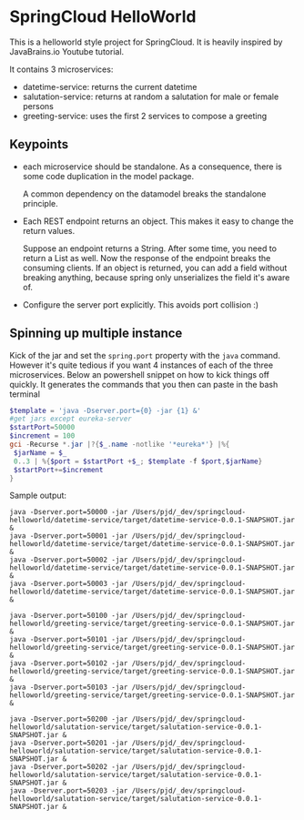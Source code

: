 # SpringCloud HelloWorld
This is a helloworld style project for SpringCloud. It is heavily inspired by JavaBrains.io Youtube tutorial.

It contains 3 microservices:
* datetime-service: returns the current datetime
* salutation-service: returns at random a salutation for male or female persons
* greeting-service: uses the first 2 services to compose a greeting

## Keypoints
* each microservice should be standalone. As a consequence, there is some code duplication in the model package. 
  
  A common dependency on the datamodel breaks the standalone principle.
* Each REST endpoint returns an object. This makes it easy to change the return values. 
 
   Suppose an endpoint returns a String. After some time, you need to return a List as well. Now the response of the endpoint breaks the consuming clients.  If an object is returned, you can add a field without breaking anything, because spring only unserializes the field it's aware of.
* Configure the server port explicitly. This avoids port collision :)

## Spinning up multiple instance
Kick of the jar and set the ``spring.port`` property with the ``java``  command. However it's quite tedious if you want 4 instances of each of the three microservices. Below an powershell snippet on how to kick things off quickly. It generates the commands that you then can paste in the bash terminal

```powershell
$template = 'java -Dserver.port={0} -jar {1} &'
#get jars except eureka-server
$startPort=50000
$increment = 100
gci -Recurse *.jar |?{$_.name -notlike '*eureka*'} |%{
 $jarName = $_
 0..3 | %{$port = $startPort +$_; $template -f $port,$jarName}
 $startPort+=$increment
}
```

Sample output:
```
java -Dserver.port=50000 -jar /Users/pjd/_dev/springcloud-helloworld/datetime-service/target/datetime-service-0.0.1-SNAPSHOT.jar &
java -Dserver.port=50001 -jar /Users/pjd/_dev/springcloud-helloworld/datetime-service/target/datetime-service-0.0.1-SNAPSHOT.jar &
java -Dserver.port=50002 -jar /Users/pjd/_dev/springcloud-helloworld/datetime-service/target/datetime-service-0.0.1-SNAPSHOT.jar &
java -Dserver.port=50003 -jar /Users/pjd/_dev/springcloud-helloworld/datetime-service/target/datetime-service-0.0.1-SNAPSHOT.jar &

java -Dserver.port=50100 -jar /Users/pjd/_dev/springcloud-helloworld/greeting-service/target/greeting-service-0.0.1-SNAPSHOT.jar &
java -Dserver.port=50101 -jar /Users/pjd/_dev/springcloud-helloworld/greeting-service/target/greeting-service-0.0.1-SNAPSHOT.jar &
java -Dserver.port=50102 -jar /Users/pjd/_dev/springcloud-helloworld/greeting-service/target/greeting-service-0.0.1-SNAPSHOT.jar &
java -Dserver.port=50103 -jar /Users/pjd/_dev/springcloud-helloworld/greeting-service/target/greeting-service-0.0.1-SNAPSHOT.jar &

java -Dserver.port=50200 -jar /Users/pjd/_dev/springcloud-helloworld/salutation-service/target/salutation-service-0.0.1-SNAPSHOT.jar &
java -Dserver.port=50201 -jar /Users/pjd/_dev/springcloud-helloworld/salutation-service/target/salutation-service-0.0.1-SNAPSHOT.jar &
java -Dserver.port=50202 -jar /Users/pjd/_dev/springcloud-helloworld/salutation-service/target/salutation-service-0.0.1-SNAPSHOT.jar &
java -Dserver.port=50203 -jar /Users/pjd/_dev/springcloud-helloworld/salutation-service/target/salutation-service-0.0.1-SNAPSHOT.jar &
```
